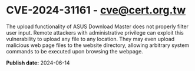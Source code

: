 # CVE-2024-31161 - cve@cert.org.tw

The upload functionality of ASUS Download Master does not properly filter user input. Remote attackers with administrative privilege can exploit this vulnerability to upload any file to any location. They may even upload malicious web page files to the website directory, allowing arbitrary system commands to be executed upon browsing the webpage.

**Publish date:** 2024-06-14
